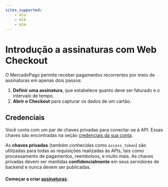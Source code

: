 ```yaml
---
sites_supported:
    - mla
    - mlb
    - mlm
---
```


# Introdução a assinaturas com Web Checkout

O MercadoPago permite receber pagamentos recorrentes por meio de assinaturas em apenas dois passos:

1. **Definir uma assinatura**, que estabelece quanto deve ser faturado e o intervalo de tempo.
2. **Abrir o Checkout** para capturar os dados de um cartão.

## Credenciais

Você conta com um par de chaves privadas para conectar-se à API. Essas chaves são encontradas na seção [credenciais da sua conta](https://www.mercadopago.com.ar/account/credentials).

As **chaves privadas** (também conhecidas como `access_token`) são utilizadas para todas as requisições realizadas às APIs, tais como processamento de pagamentos, reembolsos, e muito mais. As chaves privadas devem ser mantidas **confidencialmente** em seus servidores de backend e nunca devem ser publicadas.

#### Começar a criar [assinaturas](/guides/subscriptions/web-checkout/create-subscription.pt.md).
